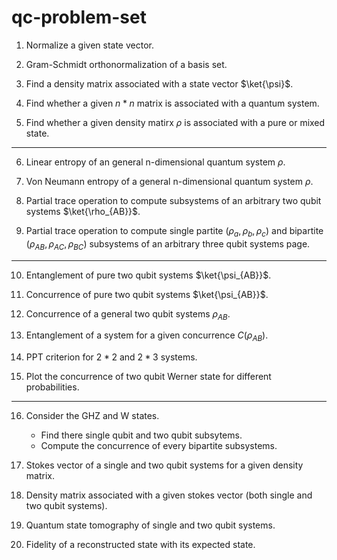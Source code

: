 # qc-problem-set

1. Normalize a given state vector.

2. Gram-Schmidt orthonormalization of a basis set.

3. Find a density matrix associated with a state vector $\ket{\psi}$.

4. Find whether a given $n * n$ matrix is associated with a quantum system.

5. Find whether a given density matirx $\rho$ is associated with a pure or mixed state. 
---
6. Linear entropy of an general n-dimensional quantum system $\rho$.

7. Von Neumann entropy of a general n-dimensional quantum system $\rho$.

8. Partial trace operation to compute subsystems of an arbitrary two qubit systems $\ket{\rho_{AB}}$.

9. Partial trace operation to compute single partite $(\rho_{a}, \rho_{b}, \rho_{c})$ and bipartite $(\rho_{AB}, \rho_{AC}, \rho_{BC})$ subsystems of an arbitrary three qubit systems page.
---
10. Entanglement of pure two qubit systems $\ket{\psi_{AB}}$.

11. Concurrence of pure two qubit systems $\ket{\psi_{AB}}$.

12. Concurrence of a general two qubit systems $\rho_{AB}$.

13. Entanglement of a system for a given concurrence $C(\rho_{AB})$.

14. PPT criterion for $2 * 2$ and $2 * 3$ systems.

15. Plot the concurrence of two qubit Werner state for different probabilities.
---
16. Consider the GHZ and W states. 
    - Find there single qubit and two qubit subsytems.
    - Compute the concurrence of every bipartite subsystems.

17. Stokes vector of a single and two qubit systems for a given density matrix.

18. Density matrix associated with a given stokes vector (both single and two qubit systems).

19. Quantum state tomography of single and two qubit systems.

20. Fidelity of a reconstructed state with its expected state.
